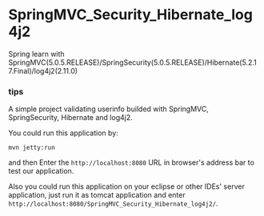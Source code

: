# SpringMVC_Security_Hibernate_log4j2
Spring learn with SpringMVC(5.0.5.RELEASE)/SpringSecurity(5.0.5.RELEASE)/Hibernate(5.2.17.Final)/log4j2(2.11.0)

### tips
A simple project validating userinfo builded with SpringMVC, SpringSecurity, Hibernate and log4j2.

You could run this application by:
```shell
mvn jetty:run
```
and then Enter the ```http://localhost:8080``` URL in browser's address bar to test our application.

Also you could run this application on your eclipse or other IDEs' server application, just run it as tomcat application and enter ```http://localhost:8080/SpringMVC_Security_Hibernate_log4j2/```.